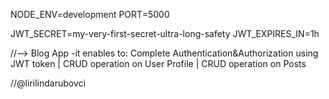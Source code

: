NODE_ENV=development
PORT=5000

JWT_SECRET=my-very-first-secret-ultra-long-safety
JWT_EXPIRES_IN=1h



//--> Blog App -it enables to:
Complete Authentication&Authorization using JWT token |
CRUD operation on User Profile |
CRUD operation on Posts 

//@lirilindarubovci
